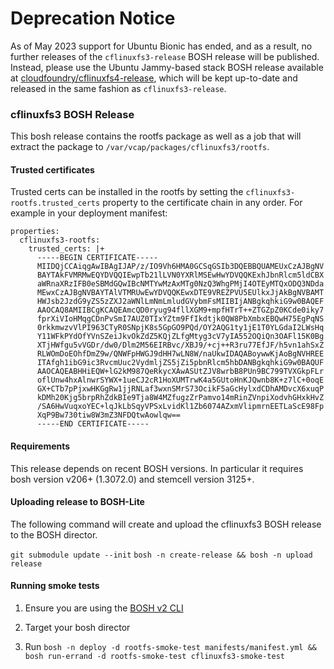 # Deprecation Notice
As of May 2023 support for Ubuntu Bionic has ended, and as a result, no further
releases of the `cflinuxfs3-release` BOSH release will be published. Instead,
please use the Ubuntu Jammy-based stack BOSH release available at
[cloudfoundry/cflinuxfs4-release](https://github.com/cloudfoundry/cflinuxfs4-release),
which will be kept up-to-date and released in the same fashion as
`cflinuxfs3-release`.

### cflinuxfs3 BOSH Release

This bosh release contains the rootfs package as well as a job that will
extract the package to `/var/vcap/packages/cflinuxfs3/rootfs`.

#### Trusted certificates

Trusted certs can be installed in the rootfs by setting the
`cflinuxfs3-rootfs.trusted_certs` property to the certificate chain in any
order. For example in your deployment manifest:

```
properties:
  cflinuxfs3-rootfs:
    trusted_certs: |+
      -----BEGIN CERTIFICATE-----
      MIIDQjCCAiqgAwIBAgIJAP/z/IO9Vh6HMA0GCSqGSIb3DQEBBQUAMEUxCzAJBgNV
      BAYTAkFVMRMwEQYDVQQIEwpTb21lLVN0YXRlMSEwHwYDVQQKExhJbnRlcm5ldCBX
      aWRnaXRzIFB0eSBMdGQwIBcNMTYwMzAxMTg0NzQ3WhgPMjI4OTEyMTQxODQ3NDda
      MEwxCzAJBgNVBAYTAlVTMRUwEwYDVQQKEwxDTE9VREZPVU5EUlkxJjAkBgNVBAMT
      HWJsb2JzdG9yZS5zZXJ2aWNlLmNmLmludGVybmFsMIIBIjANBgkqhkiG9w0BAQEF
      AAOCAQ8AMIIBCgKCAQEAmcQD0ryug94fllXGM9+mpfHTrT++ZTGZpZ0KCde0iky7
      fprXiVIoHMqgCDnPvSmI7AUZ0TIxYZtm9FfIkdtjk0QW8PbXmbxEBQwH75EgPqNS
      0rkkmwzvVlPI963CTyR0SNpjK8s5GpGO9PQd/OY2AQG1ty1jE1T0YLGdaI2LWsHq
      Y11WFkPYdOfYVnSZeiJkvOkZdZ5KQjZLfgMtyg3cV7yIA552OQiQn3OAFl15K0Bg
      XTjHWfgu5vVGDr/dw0/Dlm2M56EIRBvc/XBJ9/+cj++R3ru77EfJF/h5vn1ahSxZ
      RLWOmDoEOhfDmZ9w/QNWFpHWGJ9dHH7wLN8W/naUkwIDAQABoywwKjAoBgNVHREE
      ITAfgh1ibG9ic3RvcmUuc2VydmljZS5jZi5pbnRlcm5hbDANBgkqhkiG9w0BAQUF
      AAOCAQEABHHiEQW+lG2kM987QeRkycXAwASUtZJV8wrbB8PUn9BC799TVXGkpFLr
      oflUnw4hxAlnwrSYWX+1ueCJ2cR1HoXUMTrwK4a5GUtoHnKJQwnb8K+z7lC+0oqE
      GX+CTb7pPjxwHKGgRw1jjRNLaf3wxnSMrS73OcikF5aGcHylxdCDhAMDvcX6xuqP
      kDMh20Kjg5brpRhZdkBIe9Tja8W4MZfugzZrPamvo14mRinZVnpiXodvhGHxkHvZ
      /SA6HwVuqxoYEC+lqJkLbSqyVPSxLvidKl1Zb6074AZxmVlipmrnEETLaScE98Fp
      XqP9Bw730tiw8W3mZ3NFDQtwAowlqw==
      -----END CERTIFICATE-----
```

#### Requirements

This release depends on recent BOSH versions. In particular it requires bosh
version v206+ (1.3072.0) and stemcell version 3125+.

#### Uploading release to BOSH-Lite

The following command will create and upload the cflinuxfs3 BOSH release
to the BOSH director.

`git submodule update --init`
`bosh -n create-release && bosh -n upload release`

#### Running smoke tests

1. Ensure you are using the [BOSH v2 CLI](https://bosh.io/docs/cli-v2.html)

2. Target your bosh director

3. Run `bosh -n deploy -d rootfs-smoke-test manifests/manifest.yml && bosh run-errand -d rootfs-smoke-test cflinuxfs3-smoke-test`

